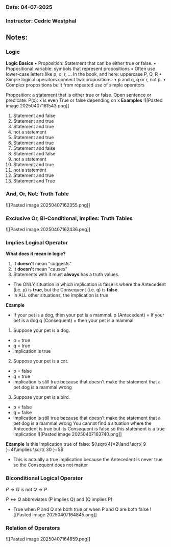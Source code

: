 ### Date: 04-07-2025
### Instructor: Cedric Westphal


## Notes:
### Logic
**Logic Basics**
• Proposition: Statement that can be either true or false.
• Propositional variable: symbols that represent propositions
• Often use lower-case letters like p, q, r, ... In the book, and here: uppercase P, Q, R
• Simple logical operators connect two propositions:
• p and q, q or r, not p.
• Complex propositions built from repeated use of simple operators

Proposition: a statement that is either true or false.
Open sentence or predicate:
P(x): x is even
True or false depending on x
**Examples**
![[Pasted image 20250407161543.png]]
1. Statement and false
2. Statement and true
3. Statement and true
4. not a statement
5. Statement and true
6. Statement and true
7. Statement and false
8. Statement and false
9. not a statement
10. Statement and true
11. not a statement
12. Statement and true
13. Statement and True

### And, Or, Not: Truth Table
![[Pasted image 20250407162355.png]]

### Exclusive Or, Bi-Conditional, Implies: Truth Tables
![[Pasted image 20250407162436.png]]

### Implies Logical Operator
**What does it mean in logic?**
1. It **doesn't** mean "suggests"
2. It **doesn't** mean "causes"
3. Statements with it must **always** has a truth values.

- The ONLY situation in which implication is false is where the Antecedent (i.e. p) is **true**, but the Consequent (i.e. q) is **false**.
- In ALL other situations, the implication is true

**Example**
- If your pet is a dog, then your pet is a mammal.
p (Antecedent) = If your pet is a dog
q (Consequent) = then your pet is a mammal

1. Suppose your pet is a dog.
- p = true
- q = true
- implication is true
2. Suppose your pet is a cat.
- p = false
- q = true
- implication is still true because that doesn't make the statement that a pet dog is a mammal wrong
3. Suppose your pet is a bird.
- p = false
- q = false
- implication is still true because that doesn't make the statement that a pet dog is a mammal wrong
You cannot find a situation where the Antecedent is true but its Consequent is false so this statement is a true implication
![[Pasted image 20250407163740.png]]

**Example**
Is this implication true of false:
$(\sqrt{4}=2\land \sqrt{ 9 }=4)\implies \sqrt{ 30 }=5$
- This is actually a true implication because the Antecedent is never true so the Consequent does not matter

### Biconditional Logical Operator
$P\Rightarrow Q$ is not $Q\Rightarrow P$

$P\Leftrightarrow Q$ abbreviates (P implies Q) and (Q implies P)
- True when P and Q are both true or when P and Q are both false
![[Pasted image 20250407164845.png]]

### Relation of Operators
![[Pasted image 20250407164859.png]]

